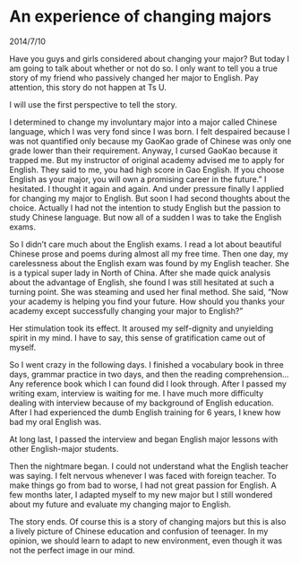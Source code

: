 # An experience of changing majors
2014/7/10

Have you guys and girls considered about changing your major? But today I am going to talk about whether or not do so. I only want to tell you a true story of my friend who passively changed her major to English. Pay attention, this story do not happen at Ts U. 

I will use the first perspective to tell the story. 

I determined to change my involuntary major into a major called Chinese language, which I was very fond since I was born. I felt despaired because I was not quantified only because my GaoKao grade of Chinese was only one grade lower than their requirement. Anyway, I cursed GaoKao because it trapped me. But my instructor of original academy advised me to apply for English. They said to me, you had high score in Gao English. If you choose English as your major, you will own a promising career in the future.” I hesitated. I thought it again and again. And under pressure finally I applied for changing my major to English. But soon I had second thoughts about the choice. Actually I had not the intention to study English but the passion to study Chinese language. But now all of a sudden I was to take the English exams. 

So I didn’t care much about the English exams. I read a lot about beautiful Chinese prose and poems during almost all my free time. Then one day, my carelessness about the English exam was found by my English teacher. She is a typical super lady in North of China. After she made quick analysis about the advantage of English, she found I was still hesitated at such a turning point. She was steaming and used her final method. She said, “Now your academy is helping you find your future. How should you thanks your academy except successfully changing your major to English?”

Her stimulation took its effect. It aroused my self-dignity and unyielding spirit in my mind. I have to say, this sense of gratification came out of myself.      

So I went crazy in the following days. I finished a vocabulary book in three days, grammar practice in two days, and then the reading comprehension… Any reference book which I can found did I look through.
After I passed my writing exam, interview is waiting for me. I have much more difficulty dealing with interview because of my background of English education. After I had experienced the dumb English training for 6 years, I knew how bad my oral English was.

At long last, I passed the interview and began English major lessons with other English-major students.

Then the nightmare began. I could not understand what the English teacher was saying. I felt nervous whenever I was faced with foreign teacher. To make things go from bad to worse, I had not great passion for English. A few months later, I adapted myself to my new major but I still wondered about my future and evaluate my changing major to English.   

The story ends. Of course this is a story of changing majors but this is also a lively picture of Chinese education and confusion of teenager. In my opinion, we should learn to adapt to new environment, even though it was not the perfect image in our mind.   
